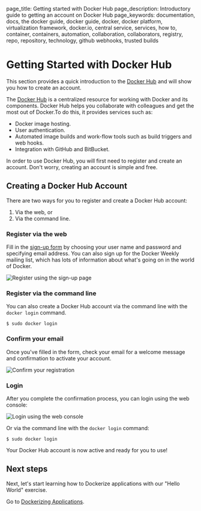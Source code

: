 page_title: Getting started with Docker Hub
page_description: Introductory guide to getting an account on Docker Hub
page_keywords: documentation, docs, the docker guide, docker guide, docker, docker platform, virtualization framework, docker.io, central service, services, how to, container, containers, automation, collaboration, collaborators, registry, repo, repository, technology, github webhooks, trusted builds

# Getting Started with Docker Hub


This section provides a quick introduction to the [Docker Hub](https://hub.docker.com)
and will show you how to create an account.

The [Docker Hub](https://hub.docker.com) is a centralized resource for working with
Docker and its components. Docker Hub helps you collaborate with colleagues and get the
most out of Docker.To do this, it provides services such as:

* Docker image hosting.
* User authentication.
* Automated image builds and work-flow tools such as build triggers and web
  hooks.
* Integration with GitHub and BitBucket.

In order to use Docker Hub, you will first need to register and create an account. Don't
worry, creating an account is simple and free.

## Creating a Docker Hub Account

There are two ways for you to register and create a Docker Hub account:

1. Via the web, or
2. Via the command line.

### Register via the web

Fill in the [sign-up form](https://hub.docker.com/account/signup/) by
choosing your user name and password and specifying email address. You can also sign up
for the Docker Weekly mailing list, which has lots of information about what's going on
in the world of Docker.

![Register using the sign-up page](/userguide/register-web.png)

### Register via the command line

You can also create a Docker Hub account via the command line with the
`docker login` command.

    $ sudo docker login

### Confirm your email

Once you've filled in the form, check your email for a welcome message and confirmation
to activate your account.

![Confirm your registration](/userguide/register-confirm.png)

### Login

After you complete the confirmation process, you can login using the web console:

![Login using the web console](/userguide/login-web.png)

Or via the command line with the `docker login` command:

    $ sudo docker login

Your Docker Hub account is now active and ready for you to use!

##  Next steps

Next, let's start learning how to Dockerize applications with our "Hello World"
exercise.

Go to [Dockerizing Applications](/userguide/dockerizing).

